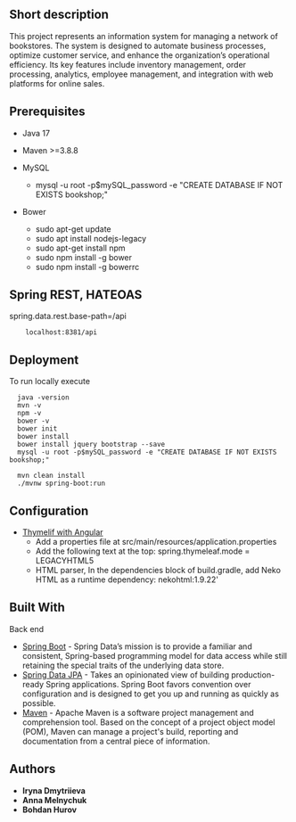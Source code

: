  ## Short description

This project represents an information system for managing a network of bookstores. The system is designed to automate business processes, optimize customer service, and enhance the organization’s operational efficiency. Its key features include inventory management, order processing, analytics, employee management, and integration with web platforms for online sales.

 ## Prerequisites
 * Java 17
 * Maven >=3.8.8
 * MySQL
    -   mysql -u root -p$mySQL_password -e "CREATE DATABASE IF NOT EXISTS bookshop;"

 * Bower
    - sudo apt-get update
    - sudo apt install nodejs-legacy
    - sudo apt-get install npm
    - sudo npm install -g bower 
    - sudo npm install -g bowerrc
 
 ## Spring REST, HATEOAS
 spring.data.rest.base-path=/api

        localhost:8381/api
        
 ## Deployment
 To run locally execute
 
      java -version
      mvn -v
      npm -v
      bower -v
      bower init
      bower install
      bower install jquery bootstrap --save
      mysql -u root -p$mySQL_password -e "CREATE DATABASE IF NOT EXISTS bookshop;"
      
      mvn clean install
      ./mvnw spring-boot:run
      

## Configuration 
     
  * [Thymelif with Angular](https://teamtreehouse.com/library/spring-basics/using-thymeleaf-to-serve-html)
    - Add a properties file at src/main/resources/application.properties
    - Add the following text at the top:
       spring.thymeleaf.mode = LEGACYHTML5
    - HTML parser, In the dependencies block of build.gradle, add Neko HTML as a runtime dependency:
      nekohtml:1.9.22'  

## Built With
Back end
  * [Spring Boot](https://github.com/spring-projects/spring-data-mongodb) - Spring Data’s mission is to provide a familiar and consistent, Spring-based programming model for data access while still retaining the special traits of the underlying data store. 
  * [Spring Data JPA](https://projects.spring.io/spring-boot/) - Takes an opinionated view of building production-ready Spring applications. Spring Boot favors convention over configuration and is designed to get you up and running as quickly as possible.
  * [Maven](https://maven.apache.org/) - Apache Maven is a software project management and comprehension tool. Based on the concept of a project object model (POM), Maven can manage a project's build, reporting and documentation from a central piece of information.
## Authors
* **Iryna Dmytriieva**
* **Anna Melnychuk**
* **Bohdan Hurov**
